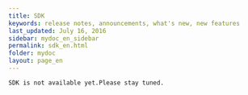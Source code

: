 ```yaml
---
title: SDK
keywords: release notes, announcements, what's new, new features
last_updated: July 16, 2016
sidebar: mydoc_en_sidebar
permalink: sdk_en.html
folder: mydoc
layout: page_en
---
```



	SDK is not available yet.Please stay tuned.
